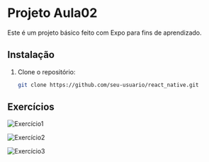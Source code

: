 # Projeto Aula02

Este é um projeto básico feito com Expo para fins de aprendizado.

## Instalação

1. Clone o repositório:
   ```bash
   git clone https://github.com/seu-usuario/react_native.git

## Exercícios

![Exercício1](https://iili.io/3BXsyns.png)

![Exercício2](https://iili.io/3BX1UhJ.png)

![Exercício3](https://iili.io/3BO2dEx.png)